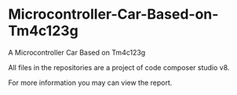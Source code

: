 # Microcontroller-Car-Based-on-Tm4c123g

A Microcontroller Car Based on Tm4c123g

All files in the repositories are a project of code composer studio v8.

For more information you may can view the report.
